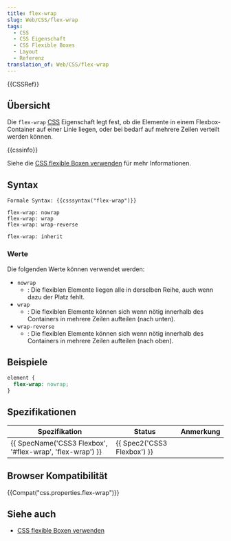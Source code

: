 ```yaml
---
title: flex-wrap
slug: Web/CSS/flex-wrap
tags:
  - CSS
  - CSS Eigenschaft
  - CSS Flexible Boxes
  - Layout
  - Referenz
translation_of: Web/CSS/flex-wrap
---
```

{{CSSRef}}

## Übersicht

Die `flex-wrap` [CSS](/de/docs/Web/CSS "CSS") Eigenschaft legt fest, ob die Elemente in einem Flexbox-Container auf einer Linie liegen, oder bei bedarf auf mehrere Zeilen verteilt werden können.

{{cssinfo}}

Siehe die [CSS flexible Boxen verwenden](/de/docs/Web/Guide/CSS/CSS_flexible_Boxen_verwenden "/en/CSS/Using_CSS_flexible_boxes") für mehr Informationen.

## Syntax

    Formale Syntax: {{csssyntax("flex-wrap")}}

    flex-wrap: nowrap
    flex-wrap: wrap
    flex-wrap: wrap-reverse

    flex-wrap: inherit

### Werte

Die folgenden Werte können verwendet werden:

- `nowrap`
  - : Die flexiblen Elemente liegen alle in derselben Reihe, auch wenn dazu der Platz fehlt.
- `wrap`
  - : Die flexiblen Elemente können sich wenn nötig innerhalb des Containers in mehrere Zeilen aufteilen (nach unten).
- `wrap-reverse`
  - : Die flexiblen Elemente können sich wenn nötig innerhalb des Containers in mehrere Zeilen aufteilen (nach oben).

## Beispiele

```css
element {
  flex-wrap: nowrap;
}
```

## Spezifikationen

| Spezifikation                                                                | Status                               | Anmerkung |
| ---------------------------------------------------------------------------- | ------------------------------------ | --------- |
| {{ SpecName('CSS3 Flexbox', '#flex-wrap', 'flex-wrap') }} | {{ Spec2('CSS3 Flexbox') }} |           |

## Browser Kompatibilität

{{Compat("css.properties.flex-wrap")}}

## Siehe auch

- [CSS flexible Boxen verwenden](/de/docs/Web/Guide/CSS/CSS_flexible_Boxen_verwenden "/en/CSS/Using_CSS_flexible_boxes")
